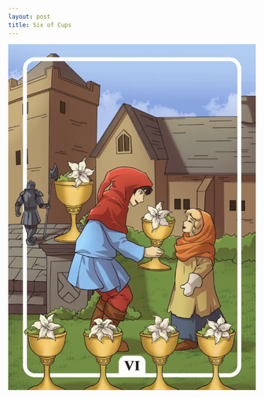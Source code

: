 ```yaml
---
layout: post
title: Six of Cups
---
```


![](../images/Six-of-Cups-Tarot-Card-Meaning-732x1024.webp)
